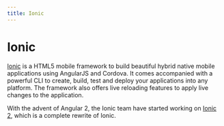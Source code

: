 ```yaml
---
title: Ionic
---
```


# Ionic

[Ionic](http://ionicframework.com/) is a HTML5 mobile framework to build beautiful hybrid native mobile applications using AngularJS and Cordova. It comes accompanied with a powerful CLI to create, build, test and deploy your applications into any platform. The framework also offers live reloading features to apply live changes to the application. 

With the advent of Angular 2, the Ionic team have started working on [Ionic 2](http://ionic.io/2), which is a complete rewrite of Ionic.
